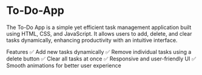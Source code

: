 # To-Do-App

The To-Do App is a simple yet efficient task management application built using HTML, CSS, and JavaScript. It allows users to add, delete, and clear tasks dynamically, enhancing productivity with an intuitive interface.

Features
✅ Add new tasks dynamically
✅ Remove individual tasks using a delete button
✅ Clear all tasks at once
✅ Responsive and user-friendly UI
✅ Smooth animations for better user experience
